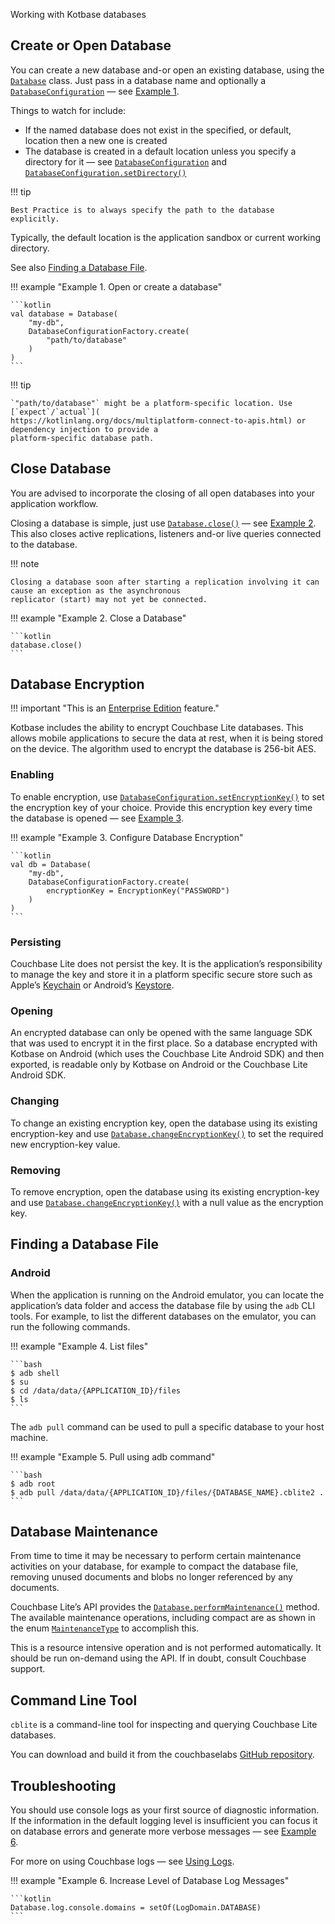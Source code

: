 Working with Kotbase databases

## Create or Open Database

You can create a new database and-or open an existing database, using the [`Database`](
../api/couchbase-lite-ee/kotbase/-database/) class. Just pass in a database name and optionally a
[`DatabaseConfiguration`](../api/couchbase-lite-ee/kotbase/-database-configuration/) — see [Example 1](#example-1).

Things to watch for include:

* If the named database does not exist in the specified, or default, location then a new one is created
* The database is created in a default location unless you specify a directory for it — see [`DatabaseConfiguration`](
  ../api/couchbase-lite-ee/kotbase/-database-configuration/) and [`DatabaseConfiguration.setDirectory()`](
  ../api/couchbase-lite-ee/kotbase/-database-configuration/set-directory.html)

!!! tip

    Best Practice is to always specify the path to the database explicitly.

Typically, the default location is the application sandbox or current working directory.

See also [Finding a Database File](#finding-a-database-file).

!!! example "<span id='example-1'>Example 1. Open or create a database</span>"

    ```kotlin
    val database = Database(
        "my-db",
        DatabaseConfigurationFactory.create(
            "path/to/database"
        )
    )
    ```

!!! tip

    `"path/to/database"` might be a platform-specific location. Use [`expect`/`actual`](
    https://kotlinlang.org/docs/multiplatform-connect-to-apis.html) or dependency injection to provide a
    platform-specific database path.

## Close Database

You are advised to incorporate the closing of all open databases into your application workflow.

Closing a database is simple, just use [`Database.close()`](../api/couchbase-lite-ee/kotbase/-database/close.html) —
see [Example 2](#example-2). This also closes active replications, listeners and-or live queries connected to the
database.

!!! note

    Closing a database soon after starting a replication involving it can cause an exception as the asynchronous
    replicator (start) may not yet be connected.

!!! example "<span id='example-2'>Example 2. Close a Database</span>"

    ```kotlin
    database.close()
    ```

## Database Encryption

!!! important "This is an [Enterprise Edition](https://www.couchbase.com/products/editions) feature."

Kotbase includes the ability to encrypt Couchbase Lite databases. This allows mobile applications to secure the data at
rest, when it is being stored on the device. The algorithm used to encrypt the database is 256-bit AES.

### Enabling

To enable encryption, use [`DatabaseConfiguration.setEncryptionKey()`](
../api/couchbase-lite-ee/kotbase/set-encryption-key.html) to set the encryption key of your choice. Provide this
encryption key every time the database is opened — see [Example 3](#example-3).

!!! example "<span id='example-3'>Example 3. Configure Database Encryption</span>"

    ```kotlin
    val db = Database(
        "my-db",
        DatabaseConfigurationFactory.create(
            encryptionKey = EncryptionKey("PASSWORD")
        )
    )
    ```

### Persisting

Couchbase Lite does not persist the key. It is the application’s responsibility to manage the key and store it in a
platform specific secure store such as Apple’s [Keychain](
https://developer.apple.com/documentation/security/keychain_services) or Android’s [Keystore](
https://developer.android.com/training/articles/keystore).

### Opening

An encrypted database can only be opened with the same language SDK that was used to encrypt it in the first place. So a
database encrypted with Kotbase on Android (which uses the Couchbase Lite Android SDK) and then exported, is readable
only by Kotbase on Android or the Couchbase Lite Android SDK.

### Changing

To change an existing encryption key, open the database using its existing encryption-key and use
[`Database.changeEncryptionKey()`](../api/couchbase-lite-ee/kotbase/change-encryption-key.html) to set the required new
encryption-key value.

### Removing

To remove encryption, open the database using its existing encryption-key and use [`Database.changeEncryptionKey()`](
../api/couchbase-lite-ee/kotbase/change-encryption-key.html) with a null value as the encryption key.

## Finding a Database File

### Android

When the application is running on the Android emulator, you can locate the application’s data folder and access the
database file by using the `adb` CLI tools. For example, to list the different databases on the emulator, you can run
the following commands.

!!! example "<span id='example-4'>Example 4. List files</span>"

    ```bash
    $ adb shell
    $ su
    $ cd /data/data/{APPLICATION_ID}/files
    $ ls
    ```

The `adb pull` command can be used to pull a specific database to your host machine.

!!! example "<span id='example-5'>Example 5. Pull using adb command</span>"

    ```bash
    $ adb root
    $ adb pull /data/data/{APPLICATION_ID}/files/{DATABASE_NAME}.cblite2 .
    ```

## Database Maintenance

From time to time it may be necessary to perform certain maintenance activities on your database, for example to compact the database file, removing unused documents and blobs no longer referenced by any documents.

Couchbase Lite’s API provides the [`Database.performMaintenance()`](
../api/couchbase-lite-ee/kotbase/-database/perform-maintenance.html) method. The available maintenance operations,
including compact are as shown in the enum [`MaintenanceType`](../api/couchbase-lite-ee/kotbase/-maintenance-type/) to
accomplish this.

This is a resource intensive operation and is not performed automatically. It should be run on-demand using the API. If in doubt, consult Couchbase support.

## Command Line Tool

`cblite` is a command-line tool for inspecting and querying Couchbase Lite databases.

You can download and build it from the couchbaselabs [GitHub repository](
https://github.com/couchbaselabs/couchbase-mobile-tools/blob/master/README.cblite.md).

## Troubleshooting

You should use console logs as your first source of diagnostic information. If the information in the default logging
level is insufficient you can focus it on database errors and generate more verbose messages — see [Example
6](#example-6).

For more on using Couchbase logs — see [Using Logs](troubleshooting-logs.md).

!!! example "<span id='example-6'>Example 6. Increase Level of Database Log Messages</span>"

    ```kotlin
    Database.log.console.domains = setOf(LogDomain.DATABASE) 
    ```
